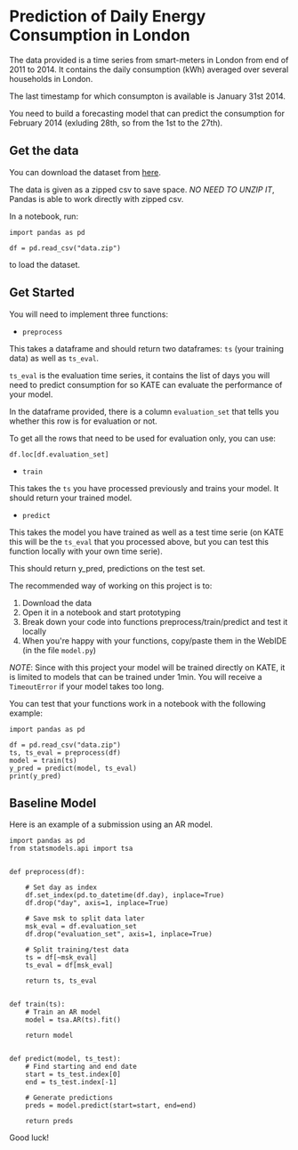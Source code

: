 # Prediction of Daily Energy Consumption in London

The data provided is a time series from smart-meters in London from end of 2011 to 2014. It contains the daily consumption (kWh) averaged over several households in London. 

The last timestamp for which consumpton is available is January 31st 2014. 

You need to build a forecasting model that can predict the consumption for February 2014 (exluding 28th, so from the 1st to the 27th).


## Get the data

You can download the dataset from [here](https://kate-datasets.s3-eu-west-1.amazonaws.com/london_smartmeter_basic/data.zip).

The data is given as a zipped csv to save space. *NO NEED TO UNZIP IT*, Pandas is able to work directly with zipped csv.

In a notebook, run:

```
import pandas as pd

df = pd.read_csv("data.zip")
```

to load the dataset.


## Get Started

You will need to implement three functions:

* `preprocess`

This takes a dataframe and should return two dataframes: `ts` (your training data) as well as `ts_eval`.

`ts_eval` is the evaluation time series, it contains the list of days you will need to predict consumption for so KATE can evaluate the performance of your model. 

In the dataframe provided, there is a column `evaluation_set` that tells you whether this row is for evaluation or not.

To get all the rows that need to be used for evaluation only, you can use:

```
df.loc[df.evaluation_set]
```

* `train`

This takes the `ts` you have processed previously and trains your model. It should return your trained model.


* `predict`

This takes the model you have trained as well as a test time serie (on KATE this will be the `ts_eval` that you processed above, but you can test this function locally with your own time serie). 

This should return y_pred, predictions on the test set.


The recommended way of working on this project is to:
1) Download the data
2) Open it in a notebook and start prototyping
3) Break down your code into functions preprocess/train/predict and test it locally
4) When you're happy with your functions, copy/paste them in the WebIDE (in the file `model.py`)

*NOTE*: Since with this project your model will be trained directly on KATE, it is limited to models that can be trained under 1min. You will receive a `TimeoutError` if your model takes too long.

You can test that your functions work in a notebook with the following example:

```
import pandas as pd

df = pd.read_csv("data.zip")
ts, ts_eval = preprocess(df)
model = train(ts)
y_pred = predict(model, ts_eval)
print(y_pred)
```

## Baseline Model

Here is an example of a submission using an AR model.


```
import pandas as pd
from statsmodels.api import tsa


def preprocess(df):

    # Set day as index
    df.set_index(pd.to_datetime(df.day), inplace=True)
    df.drop("day", axis=1, inplace=True)

    # Save msk to split data later
    msk_eval = df.evaluation_set
    df.drop("evaluation_set", axis=1, inplace=True)

    # Split training/test data
    ts = df[~msk_eval]
    ts_eval = df[msk_eval]

    return ts, ts_eval


def train(ts):
    # Train an AR model
    model = tsa.AR(ts).fit()

    return model


def predict(model, ts_test):
    # Find starting and end date
    start = ts_test.index[0]
    end = ts_test.index[-1]

    # Generate predictions
    preds = model.predict(start=start, end=end)

    return preds
```

Good luck!